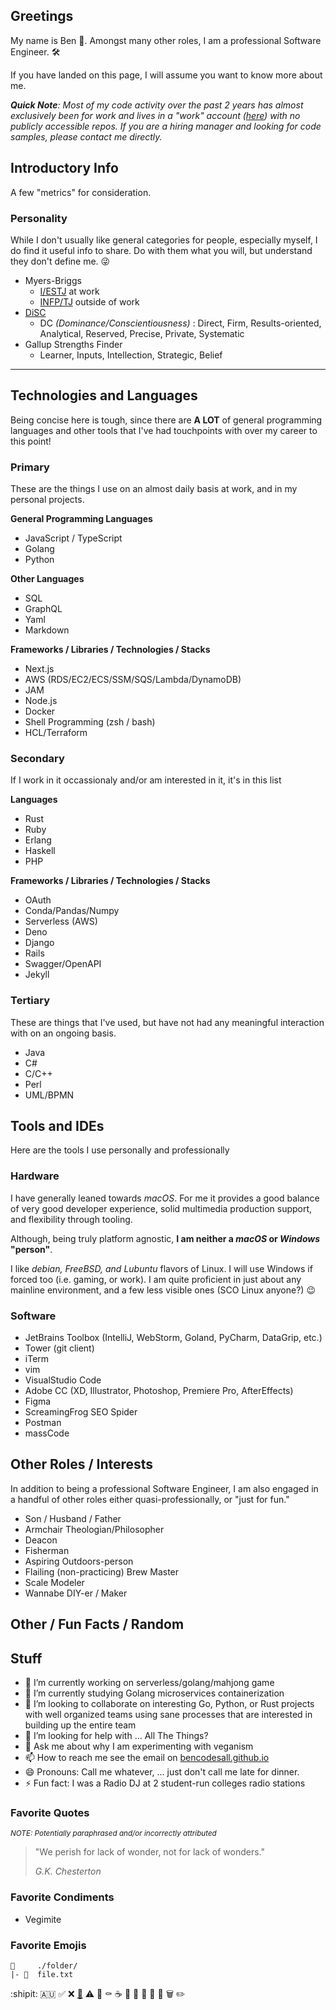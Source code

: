 ## Greetings

My name is Ben 👋. Amongst many other roles, I am a professional Software Engineer. 🛠️

If you have landed on this page, I will assume you want to know more about me.

***Quick Note**: Most of my code activity over the past 2 years has almost exclusively been for work and lives in a "work" account ([here](https://github.com/rv-bnowak)) with no publicly accessible repos. If you are a hiring manager and looking for code samples, please contact me directly.*

## Introductory Info

A few "metrics" for consideration.

### Personality

While I don't usually like general categories for people, especially myself, I do find it useful info to share. Do with them what you will, but understand they don't define me. :stuck_out_tongue_winking_eye:

- Myers-Briggs
  - [I/ESTJ](https://www.truity.com) at work
  - [INFP/TJ](https://www.truity.com) outside of work
- [DiSC](/images/discmap.png)
  - DC *(Dominance/Conscientiousness)* : Direct, Firm, Results-oriented, Analytical, Reserved, Precise, Private, Systematic
- Gallup Strengths Finder
  - Learner, Inputs, Intellection, Strategic, Belief

---

## Technologies and Languages

Being concise here is tough, since there are **A LOT** of general programming languages and other tools that I've had touchpoints with over my career to this point!

### Primary

These are the things I use on an almost daily basis at work, and in my personal projects.

**General Programming Languages**

- JavaScript / TypeScript
- Golang
- Python

**Other Languages**

- SQL
- GraphQL
- Yaml
- Markdown

**Frameworks / Libraries / Technologies / Stacks**

- Next.js
- AWS (RDS/EC2/ECS/SSM/SQS/Lambda/DynamoDB)
- JAM
- Node.js
- Docker
- Shell Programming (zsh / bash)
- HCL/Terraform

### Secondary

If I work in it occassionaly and/or am interested in it, it's in this list

**Languages**

- Rust
- Ruby
- Erlang
- Haskell
- PHP

**Frameworks / Libraries / Technologies / Stacks**

- OAuth
- Conda/Pandas/Numpy
- Serverless (AWS)
- Deno
- Django
- Rails
- Swagger/OpenAPI
- Jekyll

### Tertiary

These are things that I've used, but have not had any meaningful interaction with on an ongoing basis.

- Java
- C#
- C/C++
- Perl
- UML/BPMN

## Tools and IDEs

Here are the tools I use personally and professionally

### Hardware

I have generally leaned towards *macOS*. For me it provides a good balance of very good developer experience, solid multimedia production support, and flexibility through tooling.

Although, being truly platform agnostic, **I am neither a *macOS* or *Windows* "person"**.

I like *debian, FreeBSD, and Lubuntu* flavors of Linux. I will use Windows if forced too (i.e. gaming, or work). I am quite proficient in just about any mainline environment, and a few less visible ones (SCO Linux anyone?) :wink:

### Software

- JetBrains Toolbox (IntelliJ, WebStorm, Goland, PyCharm, DataGrip, etc.)
- Tower (git client)
- iTerm
- vim
- VisualStudio Code
- Adobe CC (XD, Illustrator, Photoshop, Premiere Pro, AfterEffects)
- Figma
- ScreamingFrog SEO Spider
- Postman
- massCode

## Other Roles / Interests

In addition to being a professional Software Engineer, I am also engaged in a handful of other roles either quasi-professionally, or "just for fun."

- Son / Husband / Father
- Armchair Theologian/Philosopher
- Deacon
- Fisherman
- Aspiring Outdoors-person
- Flailing (non-practicing) Brew Master
- Scale Modeler
- Wannabe DIY-er / Maker

## Other / Fun Facts / Random

## Stuff

- 🔭 I’m currently working on serverless/golang/mahjong game
- 🌱 I’m currently studying Golang microservices containerization
- 👯 I’m looking to collaborate on interesting Go, Python, or Rust projects with well organized teams using sane processes that are interested in building up the entire team
- 🤔 I’m looking for help with ... All The Things?
- 💬 Ask me about why I am experimenting with veganism
- 📫 How to reach me see the email on [bencodesall.github.io](https://bencodesall.github.io)
- 😄 Pronouns: Call me whatever, ... just don't call me late for dinner.
- ⚡ Fun fact: I was a Radio DJ at 2 student-run colleges radio stations

### Favorite Quotes

<sup>*NOTE: Potentially paraphrased and/or incorrectly attributed*<sub>

>"We perish for lack of wonder, not for lack of wonders."
>
> *G.K. Chesterton*

### Favorite Condiments

- Vegimite


### Favorite Emojis

    📁     ./folder/
    |- 📄  file.txt

:shipit:
🇦🇺
✅
❌
[🔗](misc/README.md)
⚠️
🚫
⚰️
☕
🧰
🔐
🔑
📆
📌
🗑️
✏️

<!--
**bencodesall/bencodesall** is a ✨ _special_ ✨ repository because its `README.md` (this file) appears on your GitHub profile.

Here are some ideas to get you started:

- 🔭 I’m currently working on ...
- 🌱 I’m currently learning ...
- 👯 I’m looking to collaborate on ...
- 🤔 I’m looking for help with ...
- 💬 Ask me about ...
- 📫 How to reach me: ...
- 😄 Pronouns: ...
- ⚡ Fun fact: ...

Here's some other personal favorites
📁     ./folder/
|- 📄  file.txt

🇦🇺
✅
©️
®️
™️
❌
✝️
⚠️
🚫
⚰️
☕
🛠️
🔗
🧰
🔐
🔑
:shipit:
📆
📌
🗑️
✏️
-->

